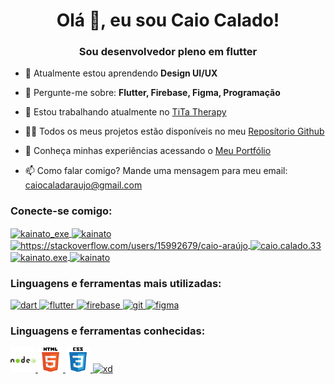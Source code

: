 <h1 align="center">Olá 👋, eu sou Caio Calado!</h1>
<h3 align="center">Sou desenvolvedor pleno em flutter</h3>

- 🌱 Atualmente estou aprendendo **Design UI/UX**

- 💬 Pergunte-me sobre: **Flutter, Firebase, Figma, Programação**

- 🔭 Estou trabalhando atualmente no [TiTa Therapy](https://github.com/Team-TiTa-Therapy)

- 👨‍💻 Todos os meus projetos estão disponíveis no meu [Reposítorio Github](https://github.com/Kainato?tab=repositories)

- 📄 Conheça minhas experiências acessando o [Meu Portfólio](https://kainato.my.canva.site/portfolio)

- 📫 Como falar comigo? Mande uma mensagem para meu email: [caiocaladaraujo@gmail.com](mailto:caiocaladaraujo@gmail.com)

<h3 align="left">Conecte-se comigo:</h3>
<p align="left">
<a href="https://twitter.com/kainato_exe" target="blank">
    <img align="center" src="https://raw.githubusercontent.com/rahuldkjain/github-profile-readme-generator/master/src/images/icons/Social/twitter.svg" alt="kainato_exe" height="30" width="40" />
</a>
<a href="https://linkedin.com/in/kainato" target="blank">
    <img align="center" src="https://raw.githubusercontent.com/rahuldkjain/github-profile-readme-generator/master/src/images/icons/Social/linked-in-alt.svg" alt="kainato" height="30" width="40" />
</a>
<a href="https://stackoverflow.com/users/15992679/caio-araújo" target="blank">
    <img align="center" src="https://raw.githubusercontent.com/rahuldkjain/github-profile-readme-generator/master/src/images/icons/Social/stack-overflow.svg" alt="https://stackoverflow.com/users/15992679/caio-araújo" height="30" width="40" />
</a>
<a href="https://fb.com/caio.calado.33" target="blank">
    <img align="center" src="https://raw.githubusercontent.com/rahuldkjain/github-profile-readme-generator/master/src/images/icons/Social/facebook.svg" alt="caio.calado.33" height="30" width="40" />
</a>
<a href="https://instagram.com/kainato.exe" target="blank">
    <img align="center" src="https://raw.githubusercontent.com/rahuldkjain/github-profile-readme-generator/master/src/images/icons/Social/instagram.svg" alt="kainato.exe" height="30" width="40" />
</a>
<a href="https://discord.gg/kainato" target="blank">
    <img align="center" src="https://raw.githubusercontent.com/rahuldkjain/github-profile-readme-generator/master/src/images/icons/Social/discord.svg" alt="kainato" height="30" width="40" />
</a>
</p>

<h3 align="left">Linguagens e ferramentas mais utilizadas:</h3>
<p align="left">
<a href="https://dart.dev" target="_blank" rel="noreferrer"> <img src="https://www.vectorlogo.zone/logos/dartlang/dartlang-icon.svg" alt="dart" width="40" height="40"/>
</a>
<a href="https://flutter.dev" target="_blank" rel="noreferrer"> <img src="https://www.vectorlogo.zone/logos/flutterio/flutterio-icon.svg" alt="flutter" width="40" height="40"/> 
</a> 
<a href="https://firebase.google.com/" target="_blank" rel="noreferrer"> <img src="https://www.vectorlogo.zone/logos/firebase/firebase-icon.svg" alt="firebase" width="40" height="40"/> 
</a> 
<a href="https://git-scm.com/" target="_blank" rel="noreferrer"> <img src="https://www.vectorlogo.zone/logos/git-scm/git-scm-icon.svg" alt="git" width="40" height="40"/>
</a>
<a href="https://www.figma.com/" target="_blank" rel="noreferrer"> <img src="https://www.vectorlogo.zone/logos/figma/figma-icon.svg" alt="figma" width="40" height="40"/> 
</a> 
</p>

<h3 align="left">Linguagens e ferramentas conhecidas:</h3>
<p align="left">
<a href="https://nodejs.org" target="_blank" rel="noreferrer"> <img src="https://raw.githubusercontent.com/devicons/devicon/master/icons/nodejs/nodejs-original-wordmark.svg" alt="nodejs" width="40" height="40"/> 
</a>
<a href="https://www.w3.org/html/" target="_blank" rel="noreferrer"> <img src="https://raw.githubusercontent.com/devicons/devicon/master/icons/html5/html5-original-wordmark.svg" alt="html5" width="40" height="40"/> 
</a>
<a href="https://www.w3schools.com/css/" target="_blank" rel="noreferrer"> <img src="https://raw.githubusercontent.com/devicons/devicon/master/icons/css3/css3-original-wordmark.svg" alt="css3" width="40" height="40"/>
</a>
<a href="https://www.adobe.com/products/xd.html" target="_blank" rel="noreferrer"> <img src="https://cdn.worldvectorlogo.com/logos/adobe-xd.svg" alt="xd" width="40" height="40"/>
</a>
</p>

